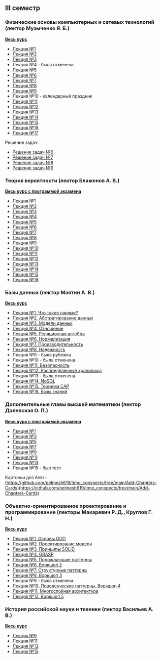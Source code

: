 ## III семестр

### Физические основы компьютерных и сетевых технологий (лектор Музыченко Я. Б.)

[**Весь курс**](https://pelmesh619.github.io/itmo_conspects/conspects/physics1/physics1_superconspect.pdf)

* [Лекция №1](https://pelmesh619.github.io/itmo_conspects/conspects/physics1/physics1_2024_09_02.pdf)
* [Лекция №2](https://pelmesh619.github.io/itmo_conspects/conspects/physics1/physics1_2024_09_09.pdf)
* [Лекция №3](https://pelmesh619.github.io/itmo_conspects/conspects/physics1/physics1_2024_09_16.pdf)
* Лекция №4 - была отменена
* [Лекция №5](https://pelmesh619.github.io/itmo_conspects/conspects/physics1/physics1_2024_09_30.pdf)
* [Лекция №6](https://pelmesh619.github.io/itmo_conspects/conspects/physics1/physics1_2024_10_07.pdf)
* [Лекция №7](https://pelmesh619.github.io/itmo_conspects/conspects/physics1/physics1_2024_10_14.pdf)
* [Лекция №8](https://pelmesh619.github.io/itmo_conspects/conspects/physics1/physics1_2024_10_21.pdf)
* [Лекция №9](https://pelmesh619.github.io/itmo_conspects/conspects/physics1/physics1_2024_10_28.pdf)
* Лекция №10 - календарный праздник
* [Лекция №11](https://pelmesh619.github.io/itmo_conspects/conspects/physics1/physics1_2024_11_15.pdf)
* [Лекция №12](https://pelmesh619.github.io/itmo_conspects/conspects/physics1/physics1_2024_11_18.pdf)
* [Лекция №13](https://pelmesh619.github.io/itmo_conspects/conspects/physics1/physics1_2024_11_25.pdf)
* [Лекция №14](https://pelmesh619.github.io/itmo_conspects/conspects/physics1/physics1_2024_12_02.pdf)
* [Лекция №15](https://pelmesh619.github.io/itmo_conspects/conspects/physics1/physics1_2024_12_09.pdf)
* [Лекция №16](https://pelmesh619.github.io/itmo_conspects/conspects/physics1/physics1_2024_12_16.pdf)
* [Лекция №17](https://pelmesh619.github.io/itmo_conspects/conspects/physics1/physics1_2024_12_23.pdf)

Решение задач:

* [Решение задач №6](https://pelmesh619.github.io/itmo_conspects/conspects/physics1/physics1_homework_6.pdf)
* [Решение задач №7](https://pelmesh619.github.io/itmo_conspects/conspects/physics1/physics1_homework_7.pdf)
* [Решение задач №8](https://pelmesh619.github.io/itmo_conspects/conspects/physics1/physics1_homework_8.pdf)
* [Решение задач №9](https://pelmesh619.github.io/itmo_conspects/conspects/physics1/physics1_homework_9.pdf)

### Теория вероятности (лектор Блаженов А. В.)

[**Весь курс с программой экзамена**](https://pelmesh619.github.io/itmo_conspects/conspects/probtheory/probtheory_superconspect.pdf)

* [Лекция №1](https://pelmesh619.github.io/itmo_conspects/conspects/probtheory/probtheory_2024_09_03.pdf)
* [Лекция №2](https://pelmesh619.github.io/itmo_conspects/conspects/probtheory/probtheory_2024_09_10.pdf)
* [Лекция №3](https://pelmesh619.github.io/itmo_conspects/conspects/probtheory/probtheory_2024_09_17.pdf)
* [Лекция №4](https://pelmesh619.github.io/itmo_conspects/conspects/probtheory/probtheory_2024_09_24.pdf)
* [Лекция №5](https://pelmesh619.github.io/itmo_conspects/conspects/probtheory/probtheory_2024_10_01.pdf)
* [Лекция №6](https://pelmesh619.github.io/itmo_conspects/conspects/probtheory/probtheory_2024_10_08.pdf)
* [Лекция №7](https://pelmesh619.github.io/itmo_conspects/conspects/probtheory/probtheory_2024_10_15.pdf)
* [Лекция №8](https://pelmesh619.github.io/itmo_conspects/conspects/probtheory/probtheory_2024_10_22.pdf)
* [Лекция №9](https://pelmesh619.github.io/itmo_conspects/conspects/probtheory/probtheory_2024_10_29.pdf)
* [Лекция №10](https://pelmesh619.github.io/itmo_conspects/conspects/probtheory/probtheory_2024_11_05.pdf)
* [Лекция №11](https://pelmesh619.github.io/itmo_conspects/conspects/probtheory/probtheory_2024_11_12.pdf)
* [Лекция №12](https://pelmesh619.github.io/itmo_conspects/conspects/probtheory/probtheory_2024_11_19.pdf)
* [Лекция №13](https://pelmesh619.github.io/itmo_conspects/conspects/probtheory/probtheory_2024_11_26.pdf)
* [Лекция №14](https://pelmesh619.github.io/itmo_conspects/conspects/probtheory/probtheory_2024_12_03.pdf)
* [Лекция №15](https://pelmesh619.github.io/itmo_conspects/conspects/probtheory/probtheory_2024_12_10.pdf)
* [Лекция №16](https://pelmesh619.github.io/itmo_conspects/conspects/probtheory/probtheory_2024_12_17.pdf)

### Базы данных (лектор Маятин А. В.)

[**Весь курс**](https://pelmesh619.github.io/itmo_conspects/databases/databases_superconspect.html)

* [Лекция №1. Что такое данные?](https://pelmesh619.github.io/itmo_conspects/databases/databases_2024_09_04.html)
* [Лекция №2. Абстрагирование данных](https://pelmesh619.github.io/itmo_conspects/databases/databases_2024_09_12.html)
* [Лекция №3. Модели данных](https://pelmesh619.github.io/itmo_conspects/databases/databases_2024_09_18.html)
* [Лекция №4. Отношение](https://pelmesh619.github.io/itmo_conspects/databases/databases_2024_09_26.html)
* [Лекция №5. Реляционная алгебра](https://pelmesh619.github.io/itmo_conspects/databases/databases_2024_10_02.html)
* [Лекция №6. Нормализация](https://pelmesh619.github.io/itmo_conspects/databases/databases_2024_10_10.html)
* [Лекция №7. Производительность](https://pelmesh619.github.io/itmo_conspects/databases/databases_2024_10_16.html)
* [Лекция №8. Надежность](https://pelmesh619.github.io/itmo_conspects/databases/databases_2024_10_24.html)
* Лекция №9 - была рубежка
* Лекция №10 - была отменена
* [Лекция №11. Безопасность](https://pelmesh619.github.io/itmo_conspects/databases/databases_2024_11_13.html)
* [Лекция №12. Распределенные хранилища](https://pelmesh619.github.io/itmo_conspects/databases/databases_2024_11_21.html)
* Лекция №13 - была отменена
* [Лекция №14. NoSQL](https://pelmesh619.github.io/itmo_conspects/databases/databases_2024_12_05.html)
* [Лекция №15. Теорема CAP](https://pelmesh619.github.io/itmo_conspects/databases/databases_2024_12_11.html)
* [Лекция №16. Базы знаний](https://pelmesh619.github.io/itmo_conspects/databases/databases_2024_12_19.html)

### Дополнительные главы высшей математики (лектор Далевская О. П.)

[**Весь курс с программой экзамена**](https://pelmesh619.github.io/itmo_conspects/conspects/addchapters1/addchapters1_superconspect.pdf)

* [Лекция №1](https://pelmesh619.github.io/itmo_conspects/conspects/addchapters1/addchapters1_2024_09_06.pdf)
* [Лекция №3](https://pelmesh619.github.io/itmo_conspects/conspects/addchapters1/addchapters1_2024_09_20.pdf)
* [Лекция №5](https://pelmesh619.github.io/itmo_conspects/conspects/addchapters1/addchapters1_2024_10_04.pdf)
* [Лекция №7](https://pelmesh619.github.io/itmo_conspects/conspects/addchapters1/addchapters1_2024_10_18.pdf)
* [Лекция №9](https://pelmesh619.github.io/itmo_conspects/conspects/addchapters1/addchapters1_2024_11_01.pdf)
* [Лекция №11](https://pelmesh619.github.io/itmo_conspects/conspects/addchapters1/addchapters1_2024_11_15.pdf)
* [Лекция №13](https://pelmesh619.github.io/itmo_conspects/conspects/addchapters1/addchapters1_2024_11_29.pdf)
* Лекция №15 - был тест

Карточки для Anki - [https://github.com/pelmesh619/itmo_conspects/tree/main/Add-Chapters-Cards](https://github.com/pelmesh619/itmo_conspects/tree/main/Add-Chapters-Cards)

### Объектно-ориентированное проектирование и программирование (лекторы Макаревич Р. Д., Круглов Г. Н.)

[**Весь курс**](https://pelmesh619.github.io/itmo_conspects/oopcsharp/oopcsharp_superconspect.html)

* [Лекция №1. Основы ООП](https://pelmesh619.github.io/itmo_conspects/oopcsharp/oopcsharp_2024_09_07.html)
* [Лекция №2. Проектирование модели](https://pelmesh619.github.io/itmo_conspects/oopcsharp/oopcsharp_2024_09_14.html)
* [Лекция №3. Принципы SOLID](https://pelmesh619.github.io/itmo_conspects/oopcsharp/oopcsharp_2024_09_21.html)
* [Лекция №4. GRASP](https://pelmesh619.github.io/itmo_conspects/oopcsharp/oopcsharp_2024_09_28.html)
* [Лекция №5. Порождающие паттерны](https://pelmesh619.github.io/itmo_conspects/oopcsharp/oopcsharp_2024_10_05.html)
* [Лекция №6. Воркшоп 2](https://pelmesh619.github.io/itmo_conspects/oopcsharp/oopcsharp_2024_10_12.html)
* [Лекция №7. Структурные паттерны](https://pelmesh619.github.io/itmo_conspects/oopcsharp/oopcsharp_2024_10_19.html)
* [Лекция №8. Воркшоп 3](https://pelmesh619.github.io/itmo_conspects/oopcsharp/oopcsharp_2024_10_26.html)
* Лекция №9 - была отменена
* [Лекция №10. Поведенческие паттерны. Воркшоп 4](https://pelmesh619.github.io/itmo_conspects/oopcsharp/oopcsharp_2024_11_09.html)
* [Лекция №11. Многослойная архитектура](https://pelmesh619.github.io/itmo_conspects/oopcsharp/oopcsharp_2024_11_16.html)
* [Лекция №12. Воркшоп 5](https://pelmesh619.github.io/itmo_conspects/oopcsharp/oopcsharp_2024_11_23.html)

### История российской науки и техники (лектор Васильев А. В.)

[**Весь курс**](https://pelmesh619.github.io/itmo_conspects/sathistory/sathistory_superconspect.html)

* [Лекция №9](https://pelmesh619.github.io/itmo_conspects/sathistory/sathistory_2024_10_31.html)
* [Лекция №11](https://pelmesh619.github.io/itmo_conspects/sathistory/sathistory_2024_11_14.html)
* [Лекция №13](https://pelmesh619.github.io/itmo_conspects/sathistory/sathistory_2024_11_28.html)
* [Лекция №15](https://pelmesh619.github.io/itmo_conspects/sathistory/sathistory_2024_12_12.html)

